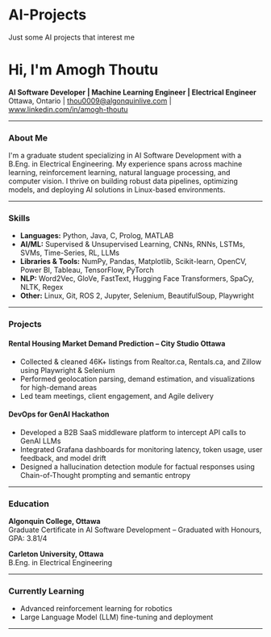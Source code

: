 # AI-Projects
Just some AI projects that interest me

# Hi, I'm Amogh Thoutu

**AI Software Developer | Machine Learning Engineer | Electrical Engineer**  
Ottawa, Ontario | thou0009@algonquinlive.com | www.linkedin.com/in/amogh-thoutu

---

### About Me

I'm a graduate student specializing in AI Software Development with a B.Eng. in Electrical Engineering. My experience spans across machine learning, reinforcement learning, natural language processing, and computer vision. I thrive on building robust data pipelines, optimizing models, and deploying AI solutions in Linux-based environments.

---

### Skills

- **Languages:** Python, Java, C, Prolog, MATLAB  
- **AI/ML:** Supervised & Unsupervised Learning, CNNs, RNNs, LSTMs, SVMs, Time-Series, RL, LLMs  
- **Libraries & Tools:** NumPy, Pandas, Matplotlib, Scikit-learn, OpenCV, Power BI, Tableau, TensorFlow, PyTorch  
- **NLP:** Word2Vec, GloVe, FastText, Hugging Face Transformers, SpaCy, NLTK, Regex  
- **Other:** Linux, Git, ROS 2, Jupyter, Selenium, BeautifulSoup, Playwright

---

### Projects

#### Rental Housing Market Demand Prediction – City Studio Ottawa

- Collected & cleaned 46K+ listings from Realtor.ca, Rentals.ca, and Zillow using Playwright & Selenium  
- Performed geolocation parsing, demand estimation, and visualizations for high-demand areas  
- Led team meetings, client engagement, and Agile delivery

#### DevOps for GenAI Hackathon

- Developed a B2B SaaS middleware platform to intercept API calls to GenAI LLMs  
- Integrated Grafana dashboards for monitoring latency, token usage, user feedback, and model drift  
- Designed a hallucination detection module for factual responses using Chain-of-Thought prompting and semantic entropy

---

### Education

**Algonquin College, Ottawa**  
Graduate Certificate in AI Software Development – Graduated with Honours, GPA: 3.81/4

**Carleton University, Ottawa**  
B.Eng. in Electrical Engineering

---

### Currently Learning

- Advanced reinforcement learning for robotics
- Large Language Model (LLM) fine-tuning and deployment

---
